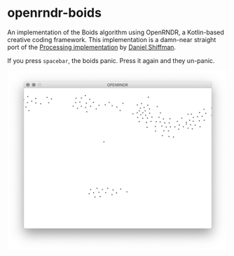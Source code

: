 # openrndr-boids
An implementation of the Boids algorithm using OpenRNDR, a Kotlin-based creative coding framework. This implementation is a damn-near straight port of the [Processing implementation](https://processing.org/examples/flocking.html) by [Daniel Shiffman](http://www.twitter.com/shiffman). 

If you press `spacebar`, the boids panic. Press it again and they un-panic.   

![A screenshot showing the simple flocking algorithm in action](https://github.com/ryanbateman/openrndr-boids/blob/master/img/example.png)
